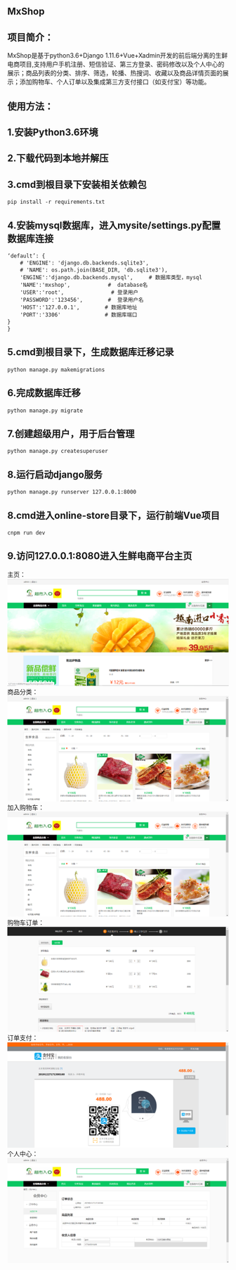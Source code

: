 MxShop
-------
项目简介：
-------
MxShop是基于python3.6+Django 1.11.6+Vue+Xadmin开发的前后端分离的生鲜电商项目,支持用户手机注册、短信验证、第三方登录、密码修改以及个人中心的展示；商品列表的分类、排序、筛选，轮播、热搜词、收藏以及商品详情页面的展示；添加购物车、个人订单以及集成第三方支付接口（如支付宝）等功能。

使用方法：
-------
1.安装Python3.6环境
-------
2.下载代码到本地并解压
-------
3.cmd到根目录下安装相关依赖包
-------
```
pip install -r requirements.txt
```
4.安装mysql数据库，进入mysite/settings.py配置数据库连接
-------

```DATABASES = {
‘default’: {
    # 'ENGINE': 'django.db.backends.sqlite3',
    # 'NAME': os.path.join(BASE_DIR, 'db.sqlite3'),
    'ENGINE':'django.db.backends.mysql',     # 数据库类型，mysql
    'NAME':'mxshop',            #  database名
    'USER':'root',               # 登录用户
    'PASSWORD':'123456',        #  登录用户名
    'HOST':'127.0.0.1',        # 数据库地址
    'PORT':'3306'              # 数据库端口
}
}
```
5.cmd到根目录下，生成数据库迁移记录
-------
```
python manage.py makemigrations
```
6.完成数据库迁移
-------
```
python manage.py migrate 
```
7.创建超级用户，用于后台管理
-------
```
python manage.py createsuperuser
```
8.运行启动django服务
-------
```
python manage.py runserver 127.0.0.1:8000
```
8.cmd进入online-store目录下，运行前端Vue项目
-------
```
cnpm run dev
```
9.访问127.0.0.1:8080进入生鲜电商平台主页
-------
主页：
![](https://github.com/PyGuojun/MxShop/blob/master/image/my_logo.png)
商品分类：
![](https://github.com/PyGuojun/MxShop/blob/master/image/shop_category.png)
加入购物车：
![](https://github.com/PyGuojun/MxShop/blob/master/image/shop_category.png)
购物车订单：
![](https://github.com/PyGuojun/MxShop/blob/master/image/order.png)
订单支付：
![](https://github.com/PyGuojun/MxShop/blob/master/image/pay.png)
个人中心：
![](https://github.com/PyGuojun/MxShop/blob/master/image/personal.png)
